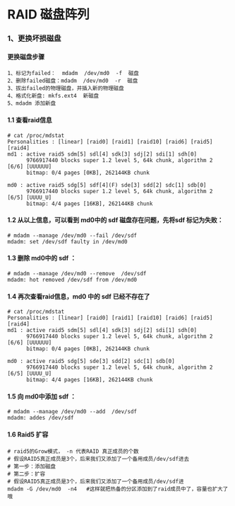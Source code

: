 # RAID 磁盘阵列



### 1、更换坏损磁盘
#### 更换磁盘步骤
    
    1、标记为failed：  mdadm  /dev/md0  -f  磁盘
    2、删除failed磁盘：mdadm  /dev/md0  -r  磁盘
    3、拔出failed的物理磁盘，并插入新的物理磁盘
    4、格式化新盘: mkfs.ext4  新磁盘
    5、mdadm 添加新盘
    
    
#### 1.1 查看raid信息

    # cat /proc/mdstat 
    Personalities : [linear] [raid0] [raid1] [raid10] [raid6] [raid5] [raid4] 
    md1 : active raid5 sdm[5] sdl[4] sdk[3] sdj[2] sdi[1] sdh[0]
          9766917440 blocks super 1.2 level 5, 64k chunk, algorithm 2 [6/6] [UUUUUU]
          bitmap: 0/4 pages [0KB], 262144KB chunk

    md0 : active raid5 sdg[5] sdf[4](F) sde[3] sdd[2] sdc[1] sdb[0]
          9766917440 blocks super 1.2 level 5, 64k chunk, algorithm 2 [6/5] [UUUU_U]
          bitmap: 4/4 pages [16KB], 262144KB chunk

#### 1.2 从以上信息，可以看到 md0中的 sdf 磁盘存在问题，先将sdf 标记为失败：
    # mdadm --manage /dev/md0 --fail /dev/sdf
    mdadm: set /dev/sdf faulty in /dev/md0
      
#### 1.3 删除 md0中的 sdf ：
    # mdadm --manage /dev/md0 --remove  /dev/sdf
    mdadm: hot removed /dev/sdf from /dev/md0
    
#### 1.4 再次查看raid信息，md0 中的 sdf 已经不存在了
    # cat /proc/mdstat 
    Personalities : [linear] [raid0] [raid1] [raid10] [raid6] [raid5] [raid4] 
    md1 : active raid5 sdm[5] sdl[4] sdk[3] sdj[2] sdi[1] sdh[0]
          9766917440 blocks super 1.2 level 5, 64k chunk, algorithm 2 [6/6] [UUUUUU]
          bitmap: 0/4 pages [0KB], 262144KB chunk

    md0 : active raid5 sdg[5] sde[3] sdd[2] sdc[1] sdb[0]
          9766917440 blocks super 1.2 level 5, 64k chunk, algorithm 2 [6/5] [UUUU_U]
          bitmap: 4/4 pages [16KB], 262144KB chunk
      
      
#### 1.5 向 md0中添加 sdf ：
    # mdadm --manage /dev/md0 --add  /dev/sdf
    mdadm: addes /dev/sdf 
    
#### 1.6 Raid5 扩容
    # raid5的Grow模式， -n 代表RAID 真正成员的个数
    # 假设RAID5真正成员是3个，后来我们又添加了一个备用成员/dev/sdf进去
    # 第一步：添加磁盘
    # 第二步：扩容
    # 假设RAID5真正成员是3个，后来我们又添加了一个备用成员/dev/sdf进
    mdadm -G /dev/md0  -n4   #这样就把热备的分区添加到了raid成员中了，容量也扩大了哦


    

